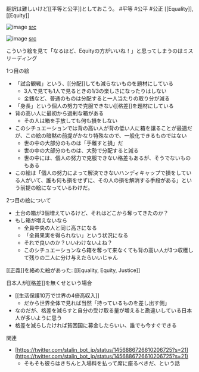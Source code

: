 
翻訳は難しいけど[[平等と公平]]としておこう。 #平等 #公平 #公正 [[Equality]], [[Equity]]

![image](https://cdn-images-1.medium.com/max/2000/1*d7_IphwHToS2OETu2i1xRw.png)
[src](https://artplusmarketing.com/equality-equity-freedom-55a1d675b5d8)

![image](https://gyazo.com/4b5d5540df154a296d3b21aa9c77f31c/thumb/1000)
[src](http://www.gcorr.org/equity-vs-equality/)

こういう絵を見て「なるほど、Equityの方がいいね！」と思ってしまうのはミスリーディング

1つ目の絵
- 「試合観戦」という、[[分配]]しても減らないものを題材にしている
    - 3人で見ても1人で見るときの1/3の楽しさになったりはしない
    - 金銭など、普通のものは分配すると一人当たりの取り分が減る
- 「身長」という個人の努力で克服できない[[格差]]を題材にしている
- 背の高い人に最初から過剰な箱がある
    - その人は箱を手放しても何も損をしない
- このシチュエーションでは背の高い人が背の低い人に箱を譲ることが最適だが、この絵の暗黙の前提がかなり特殊なので、一般化できるものではない
    - 世の中の大部分のものは「手離すと損」だ
    - 世の中の大部分のものは、大勢で分配すると減る
    - 世の中には、個人の努力で克服できない格差もあるが、そうでないものもある
- この絵は「個人の努力によって解決できないハンディキャップで損をしている人がいて、誰も何も損をせずに、その人の損を解消する手段がある」という前提の絵になっているわけだ。

2つ目の絵について
- 土台の箱が3個増えているけど、それはどこから奪ってきたのか？
- もし箱が増えないなら
    - 全員中央の人と同じ高さになる
    - 「全員果実を得られない」という状況になる
    - それで良いのか？いいわけないよね？
    - このシチュエーションなら箱を奪って来なくても背の高い人が3つ収穫して残りの二人に分け与えたらいいじゃん

[[正義]]を絡めた絵があった: [[Equality, Equity, Justice]]

日本人が[[格差]]を無くせという場合
- [[生活保護10万で世界の4倍高収入]]
    - だから世界全体で見れば当然「持っているものを差し出す側」
- なのだが、格差を減らすと自分の受け取る量が増えると勘違いしている日本人が多いように思う
- 格差を減らしたければ貧困国に募金したらいい、誰でも今すぐできる

関連
- [https://twitter.com/stalin_bot_jp/status/1456886726610206725?s=21](https://twitter.com/stalin_bot_jp/status/1456886726610206725?s=21)
    - そもそも彼らはきちんと入場料を払って席に座るべきだ、という話

